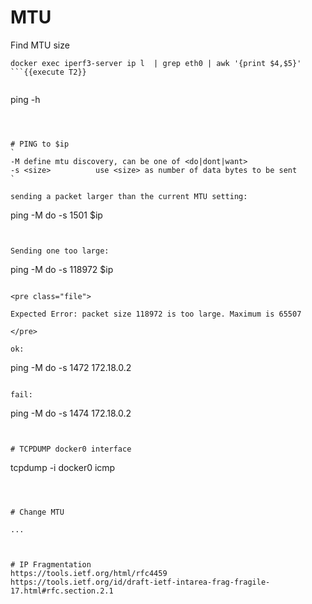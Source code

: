 

# MTU


Find MTU size
```
docker exec iperf3-server ip l  | grep eth0 | awk '{print $4,$5}'
```{{execute T2}}


```
ping -h
```{{execute T2}}



# PING to $ip
`
-M define mtu discovery, can be one of <do|dont|want>
-s <size>          use <size> as number of data bytes to be sent
`

sending a packet larger than the current MTU setting:
```
ping -M do -s 1501 $ip
```{{execute T2}}


Sending one too large:
```
ping -M do -s 118972 $ip
```{{execute T2}}

<pre class="file">

Expected Error: packet size 118972 is too large. Maximum is 65507

</pre>

ok:
```
ping -M do -s 1472 172.18.0.2
```{{execute T2}}

fail:
```
ping -M do -s 1474 172.18.0.2
```{{execute T2}}


# TCPDUMP docker0 interface
```
tcpdump -i docker0 icmp
```{{execute T4}}



# Change MTU 

...

```
```{{execute T2}}


# IP Fragmentation
https://tools.ietf.org/html/rfc4459
https://tools.ietf.org/id/draft-ietf-intarea-frag-fragile-17.html#rfc.section.2.1

